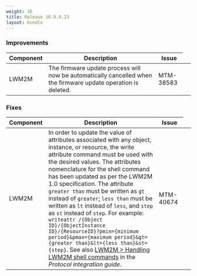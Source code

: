 ```yaml
---
weight: 36
title: Release 10.9.0.23
layout: bundle
---
```


<!--10.9.0.20 - 10.9.0.23 -->


### Improvements

<div><table ><colgroup>
<col style="width: 15%;"><col style="width: 65%;"><col style="width: 15%;"><col style="width: 10%;"></colgroup>
<thead><tr>
<th>
Component</th>
<th>
Description</th>
<th>
Issue</th>
</tr>
</thead><tbody>
<tr>
<td>
LWM2M</td>
<td > The firmware update process will now be automatically cancelled when the firmware update operation is deleted. </td>
<td>
MTM-38583</td>
</tr>
</tbody></table></div>


### Fixes

<div><table ><colgroup>
<col style="width: 15%;"><col style="width: 65%;"><col style="width: 15%;"><col style="width: 10%;"></colgroup>
<thead><tr>
<th>
Component</th>
<th>
Description</th>
<th>
Issue</th>
</tr>
</thead><tbody>
<tr>
<td>
LWM2M</td>
<td > In order to update the value of attributes associated with any object, instance, or resource, the write attribute command must be used with the desired values. The attributes nomenclature for the shell command has been updated as per the LWM2M 1.0 specification. The attribute <code>greater than</code> must be written as <code>gt</code> instead of <code>greater</code>; <code>less than</code> must be written as <code>lt</code> instead of <code>less</code>, and <code>step</code> as <code>st</code> instead of <code>step</code>. For example: <code>writeattr /{Object ID}/{ObjectInstance ID}/{ResourceID}?pmin={minimum period}&amp;pmax={maximum period}&amp;gt={greater than}&amp;lt={less than}&amp;st={step}</code>. See also <a href="https://cumulocity.com/guides/10.9.0/protocol-integration/lwm2m/#shell-commands" class="no-ajaxy">LWM2M > Handling LWM2M shell commands</a> in the <i>Protocol integration guide</i>.</td>
<td>
MTM-40674</td>
</tr>

</tbody></table></div>
